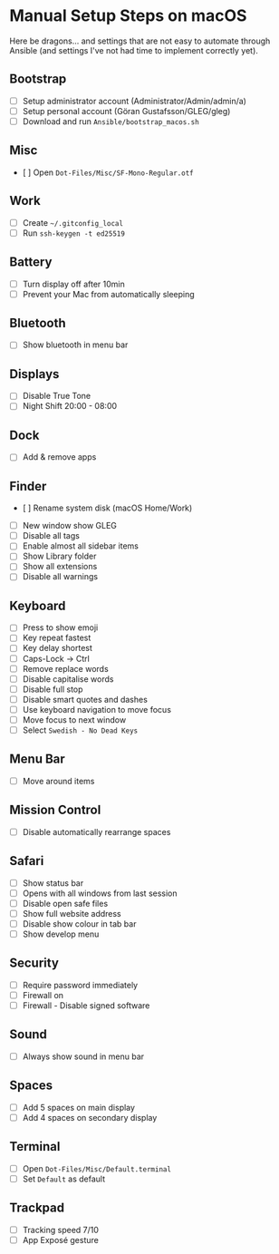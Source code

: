 # Manual Setup Steps on macOS

Here be dragons... and settings that are not easy to automate through Ansible
(and settings I've not had time to implement correctly yet).


## Bootstrap
- [ ] Setup administrator account (Administrator/Admin/admin/a)
- [ ] Setup personal account (Göran Gustafsson/GLEG/gleg)
- [ ] Download and run `Ansible/bootstrap_macos.sh`

## Misc
- [ ] Open `Dot-Files/Misc/SF-Mono-Regular.otf`

## Work
- [ ] Create `~/.gitconfig_local`
- [ ] Run `ssh-keygen -t ed25519`

## Battery
- [ ] Turn display off after 10min
- [ ] Prevent your Mac from automatically sleeping

## Bluetooth
- [ ] Show bluetooth in menu bar

## Displays
- [ ] Disable True Tone
- [ ] Night Shift 20:00 - 08:00

## Dock
- [ ] Add & remove apps

## Finder
- [ ] Rename system disk (macOS Home/Work)
- [ ] New window show GLEG
- [ ] Disable all tags
- [ ] Enable almost all sidebar items
- [ ] Show Library folder
- [ ] Show all extensions
- [ ] Disable all warnings

## Keyboard
- [ ] Press <Globe> to show emoji
- [ ] Key repeat fastest
- [ ] Key delay shortest
- [ ] Caps-Lock -> Ctrl
- [ ] Remove replace words
- [ ] Disable capitalise words
- [ ] Disable full stop
- [ ] Disable smart quotes and dashes
- [ ] Use keyboard navigation to move focus
- [ ] Move focus to next window
- [ ] Select `Swedish - No Dead Keys`

## Menu Bar
- [ ] Move around items

## Mission Control
- [ ] Disable automatically rearrange spaces

## Safari
- [ ] Show status bar
- [ ] Opens with all windows from last session
- [ ] Disable open safe files
- [ ] Show full website address
- [ ] Disable show colour in tab bar
- [ ] Show develop menu

## Security
- [ ] Require password immediately
- [ ] Firewall on
- [ ] Firewall - Disable signed software

## Sound
- [ ] Always show sound in menu bar

## Spaces
- [ ] Add 5 spaces on main display
- [ ] Add 4 spaces on secondary display

## Terminal
- [ ] Open `Dot-Files/Misc/Default.terminal`
- [ ] Set `Default` as default

## Trackpad
- [ ] Tracking speed 7/10
- [ ] App Exposé gesture
